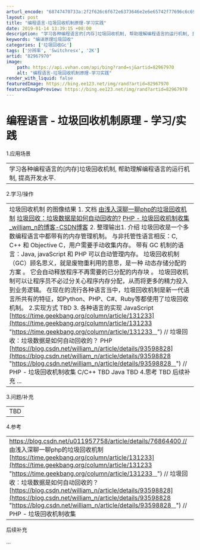 ```yaml
---
arturl_encode: "68747470733a:2f2f626c6f672e6373646e2e6e65742f77696c6c69616d5f6e:2f61727469636c652f64657461696c732f3832393637393730"
layout: post
title: "编程语言-垃圾回收机制原理-学习实践"
date: 2019-01-14 13:39:15 +08:00
description: "学习各种编程语言的[内存]垃圾回收机制, 帮助理解编程语言的运行机制, 提高开发水平"
keywords: "编译原理垃圾回收"
categories: ['垃圾回收Gc']
tags: ['分辨率', 'Switchresx', '2K']
artid: "82967970"
image:
    path: https://api.vvhan.com/api/bing?rand=sj&artid=82967970
    alt: "编程语言-垃圾回收机制原理-学习实践"
render_with_liquid: false
featuredImage: https://bing.ee123.net/img/rand?artid=82967970
featuredImagePreview: https://bing.ee123.net/img/rand?artid=82967970
---
```


# 编程语言 - 垃圾回收机制原理 - 学习/实践

1.应用场景

|  |
| --- |
| 学习各种编程语言的[内存]垃圾回收机制, 帮助理解编程语言的运行机制, 提高开发水平. |

2.学习/操作

|  |
| --- |
| 垃圾回收机制 的图像结果   1. 文档 [由浅入深聊一聊php的垃圾回收机制](https://blog.csdn.net/u011957758/article/details/76864400 "由浅入深聊一聊php的垃圾回收机制")  [垃圾回收：垃圾数据是如何自动回收的?](https://time.geekbang.org/column/article/131233 "垃圾回收：垃圾数据是如何自动回收的?")  [PHP - 垃圾回收机制收集_william_n的博客-CSDN博客](https://blog.csdn.net/william_n/article/details/93598828 "PHP - 垃圾回收机制收集_william_n的博客-CSDN博客") 2. 整理输出1. 介绍 垃圾回收是一个多数编程语言中都带有的内存管理机制。  与非托管性语言相反：C, C++ 和 Objective C，用户需要手动收集内存。  带有 GC 机制的语言：Java, javaScript 和 PHP 可以自动管理内存。    垃圾回收机制（GC）顾名思义，就是废物重利用的意思，是一种 动态存储分配的方案 。  它会自动释放程序不再需要的已分配的内存块 。    垃圾回收机制可以让程序员不必过分关心程序内存分配，从而将更多的精力投入到业务逻辑。    在现在的流行各种语言当中，垃圾回收机制是新一代语言所共有的特征，如Python、PHP、C#、Ruby等都使用了垃圾回收机制。 2.实现方式 TBD 3. 各种语言的实现 JavaScript  [https://time.geekbang.org/column/article/131233](https://time.geekbang.org/column/article/131233 "https://time.geekbang.org/column/article/131233   ") // 垃圾回收：垃圾数据是如何自动回收的？    PHP  [https://blog.csdn.net/william_n/article/details/93598828](https://blog.csdn.net/william_n/article/details/93598828 "https://blog.csdn.net/william_n/article/details/93598828   ") // PHP - 垃圾回收机制收集    C/C++  TBD    Java  TBD 4.思考 TBD      后续补充  ... |

3.问题/补充

|  |
| --- |
| TBD |

4.参考

|  |
| --- |
| [https://blog.csdn.net/u011957758/article/details/76864400 //](https://blog.csdn.net/u011957758/article/details/76864400 "https://blog.csdn.net/u011957758/article/details/76864400 //") 由浅入深聊一聊php的垃圾回收机制  [https://time.geekbang.org/column/article/131233](https://time.geekbang.org/column/article/131233 "https://time.geekbang.org/column/article/131233   ") // 垃圾回收：垃圾数据是如何自动回收的？  [https://blog.csdn.net/william_n/article/details/93598828](https://blog.csdn.net/william_n/article/details/93598828 "https://blog.csdn.net/william_n/article/details/93598828   ") // PHP - 垃圾回收机制收集 |

后续补充

...